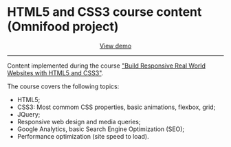 # HTML5 and CSS3 course content (Omnifood project)

<div align="center">
  <a href="https://tukno.github.io/omnifood/" target="_blank">View demo</a>
</div>

---

Content implemented during the course ["Build Responsive Real World Websites with HTML5 and CSS3"](https://www.udemy.com/course/design-and-develop-a-killer-website-with-html5-and-css3).

The course covers the following topics:

- HTML5;
- CSS3: Most commom CSS properties, basic animations, flexbox, grid;
- JQuery;
- Responsive web design and media queries;
- Google Analytics, basic Search Engine Optimization (SEO);
- Performance optimization (site speed to load).
